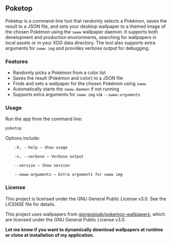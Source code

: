 ## Poketop

Poketop is a command-line tool that randomly selects a Pokémon, saves the result to a JSON file, and sets your desktop wallpaper to a themed image of the chosen Pokémon using the `swww` wallpaper daemon. It supports both development and production environments, searching for wallpapers in local assets or in your XDG data directory. The tool also supports extra arguments for `swww img` and provides verbose output for debugging.

### Features
- Randomly picks a Pokémon from a color list
- Saves the result (Pokémon and color) to a JSON file
- Finds and sets a wallpaper for the chosen Pokémon using `swww`
- Automatically starts the `swww-daemon` if not running
- Supports extra arguments for `swww img` via `--swww-arguments`

### Usage
Run the app from the command line:

```sh
poketop
```

Options include:

```
    -h, --help — Show usage

    -v, --verbose — Verbose output

    --version — Show version

    --swww-arguments — Extra arguments for swww img
```

### License

This project is licensed under the GNU General Public License v3.0. See the LICENSE file for details.

This project uses wallpapers from [giorgosioak/pokemon-wallpapers](https://github.com/giorgosioak/pokemon-wallpapers), which are licensed under the GNU General Public License v3.0.


**Let me know if you want to dynamically download wallpapers at runtime or clone at installation of my application.**
